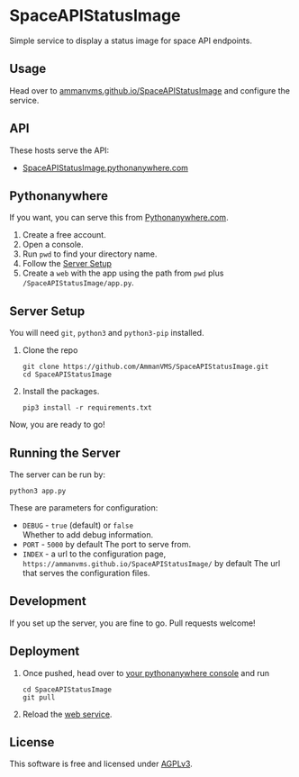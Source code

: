 SpaceAPIStatusImage
===================

Simple service to display a status image for space API endpoints.

Usage
-----

Head over to [ammanvms.github.io/SpaceAPIStatusImage][web] and configure the service.

[web]: https://ammanvms.github.io/SpaceAPIStatusImage/

API
---

These hosts serve the API:
- [SpaceAPIStatusImage.pythonanywhere.com](https://SpaceAPIStatusImage.pythonanywhere.com)

Pythonanywhere
--------------

If you want, you can serve this from [Pythonanywhere.com](https://pythonanywhere.com).

1. Create a free account.
2. Open a console.
3. Run `pwd` to find your directory name.
4. Follow the [Server Setup](#server-setup)
5. Create a `web` with the app using the path from `pwd` plus `/SpaceAPIStatusImage/app.py`.

Server Setup
------------

You will need `git`, `python3` and `python3-pip` installed.

1. Clone the repo
    ```
    git clone https://github.com/AmmanVMS/SpaceAPIStatusImage.git
    cd SpaceAPIStatusImage
    ```
2. Install the packages.
    ```
    pip3 install -r requirements.txt
    ```

Now, you are ready to go!

Running the Server
------------------

The server can be run by:

```
python3 app.py
```

These are parameters for configuration:
- `DEBUG` - `true` (default) or `false`  
    Whether to add debug information.
- `PORT` - `5000` by default
    The port to serve from.
- `INDEX` - a url to the configuration page, `https://ammanvms.github.io/SpaceAPIStatusImage/` by default
    The url that serves the configuration files.

Development
-----------

If you set up the server, you are fine to go.
Pull requests welcome!

Deployment
----------

1. Once pushed, head over to [your pythonanywhere console](https://www.pythonanywhere.com/user/SpaceAPIStatusImage/consoles/25127739/) and
    run
    ```
    cd SpaceAPIStatusImage
    git pull
    ```
2. Reload the [web service](https://www.pythonanywhere.com/user/SpaceAPIStatusImage/webapps/#tab_id_spaceapistatusimage_pythonanywhere_com).


License
-------

This software is free and licensed under [AGPLv3](LICENSE).

